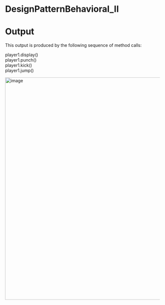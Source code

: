 # DesignPatternBehavioral_II

<h1> Output </h1>
This output is produced by the following sequence of method calls:

player1.display()<br>
player1.punch()<br>
player1.kick()<br>
player1.jump()<br>

<img width="722" alt="image" src="https://user-images.githubusercontent.com/62415768/211357273-f563f873-06b3-4ff1-91b3-1b056edb784a.png">
